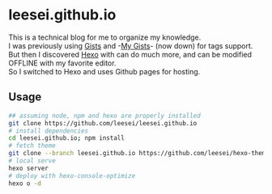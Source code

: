 # leesei.github.io

This is a technical blog for me to organize my knowledge.  
I was previously using [Gists](https://gist.github.com/) and -[My Gists](https://www.mygists.info/)- (now down) for tags support.  
But then I discovered [Hexo](http://hexo.io/) with can do much more, and can be modified OFFLINE with my favorite editor.  
So I switched to Hexo and uses Github pages for hosting.

## Usage

```sh
## assuming node, npm and hexo are properly installed
git clone https://github.com/leesei/leesei.github.io
# install dependencies
cd leesei.github.io; npm install
# fetch theme
git clone --branch leesei.github.io https://github.com/leesei/hexo-theme-freemind.git themes/freemind
# local serve
hexo server
# deploy with hexo-console-optimize
hexo o -d
```

